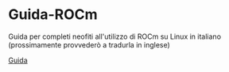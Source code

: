 # Guida-ROCm
Guida per completi neofiti all'utilizzo di ROCm su Linux in italiano (prossimamente provvederò a tradurla in inglese)

[Guida](Tutorial_rocm.md)
